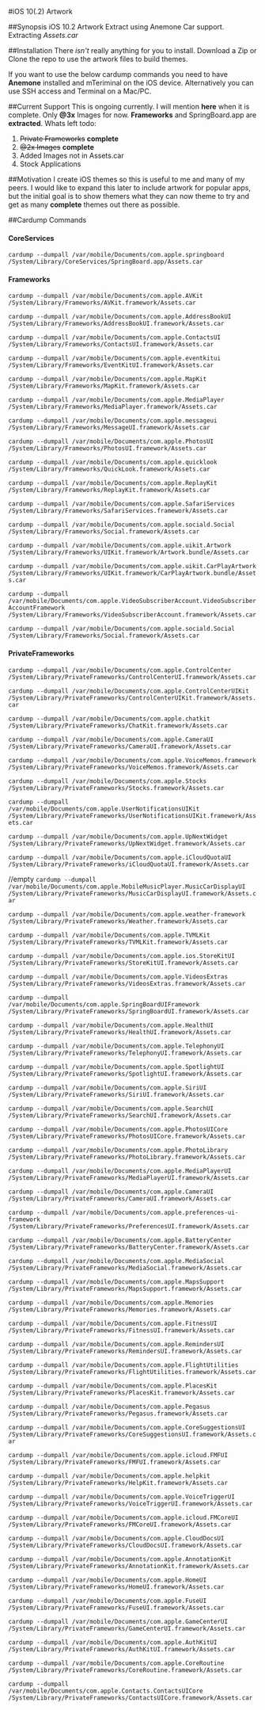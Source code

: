 #iOS 10(.2) Artwork

##Synopsis
iOS 10.2 Artwork Extract using Anemone Car support. 
Extracting *Assets.car*

##Installation
There *isn't* really anything for you to install. Download a Zip or Clone the repo to use the artwork files to build themes.

If you want to use the below cardump commands you need to have **Anemone** installed and mTeriminal on the iOS device. Alternatively you can use SSH access and Terminal on a Mac/PC.

##Current Support
This is ongoing currently. I will mention **here** when it is complete. Only **@3x**  Images for now. **Frameworks** and SpringBoard.app are **extracted**. Whats left todo:

1. ~~Private Frameworks~~ **complete**
2. ~~@2x Images~~ **complete**
3. Added Images not in Assets.car
2. Stock Applications

##Motivation
I create iOS themes so this is useful to me and many of my peers. I would like to expand this later to include artwork for popular apps, but the initial goal is to show themers what they can now theme to try and get as many **complete** themes out there as possible.

##Cardump Commands
#### CoreServices
```cardump --dumpall /var/mobile/Documents/com.apple.springboard /System/Library/CoreServices/SpringBoard.app/Assets.car```

#### Frameworks
```cardump --dumpall /var/mobile/Documents/com.apple.AVKit /System/Library/Frameworks/AVKit.framework/Assets.car```

```cardump --dumpall /var/mobile/Documents/com.apple.AddressBookUI /System/Library/Frameworks/AddressBookUI.framework/Assets.car```

```cardump --dumpall /var/mobile/Documents/com.apple.ContactsUI /System/Library/Frameworks/ContactsUI.framework/Assets.car```

```cardump --dumpall /var/mobile/Documents/com.apple.eventkitui /System/Library/Frameworks/EventKitUI.framework/Assets.car```

```cardump --dumpall /var/mobile/Documents/com.apple.MapKit /System/Library/Frameworks/MapKit.framework/Assets.car```

```cardump --dumpall /var/mobile/Documents/com.apple.MediaPlayer /System/Library/Frameworks/MediaPlayer.framework/Assets.car```

```cardump --dumpall /var/mobile/Documents/com.apple.messageui /System/Library/Frameworks/MessageUI.framework/Assets.car```

```cardump --dumpall /var/mobile/Documents/com.apple.PhotosUI /System/Library/Frameworks/PhotosUI.framework/Assets.car```

```cardump --dumpall /var/mobile/Documents/com.apple.quicklook /System/Library/Frameworks/QuickLook.framework/Assets.car```

```cardump --dumpall /var/mobile/Documents/com.apple.ReplayKit /System/Library/Frameworks/ReplayKit.framework/Assets.car```

```cardump --dumpall /var/mobile/Documents/com.apple.SafariServices /System/Library/Frameworks/SafariServices.framework/Assets.car```

```cardump --dumpall /var/mobile/Documents/com.apple.sociald.Social /System/Library/Frameworks/Social.framework/Assets.car```

```cardump --dumpall /var/mobile/Documents/com.apple.uikit.Artwork /System/Library/Frameworks/UIKit.framework/Artwork.bundle/Assets.car```

```cardump --dumpall /var/mobile/Documents/com.apple.uikit.CarPlayArtwork /System/Library/Frameworks/UIKit.framework/CarPlayArtwork.bundle/Assets.car```

```cardump --dumpall /var/mobile/Documents/com.apple.VideoSubscriberAccount.VideoSubscriberAccountFramework /System/Library/Frameworks/VideoSubscriberAccount.framework/Assets.car```

```cardump --dumpall /var/mobile/Documents/com.apple.sociald.Social /System/Library/Frameworks/Social.framework/Assets.car```

#### PrivateFrameworks

```cardump --dumpall /var/mobile/Documents/com.apple.ControlCenter /System/Library/PrivateFrameworks/ControlCenterUI.framework/Assets.car```

```cardump --dumpall /var/mobile/Documents/com.apple.ControlCenterUIKit /System/Library/PrivateFrameworks/ControlCenterUIKit.framework/Assets.car```

```cardump --dumpall /var/mobile/Documents/com.apple.chatkit /System/Library/PrivateFrameworks/ChatKit.framework/Assets.car```

```cardump --dumpall /var/mobile/Documents/com.apple.CameraUI /System/Library/PrivateFrameworks/CameraUI.framework/Assets.car```

```cardump --dumpall /var/mobile/Documents/com.apple.VoiceMemos.framework /System/Library/PrivateFrameworks/VoiceMemos.framework/Assets.car```

```cardump --dumpall /var/mobile/Documents/com.apple.Stocks /System/Library/PrivateFrameworks/Stocks.framework/Assets.car```

```cardump --dumpall /var/mobile/Documents/com.apple.UserNotificationsUIKit /System/Library/PrivateFrameworks/UserNotificationsUIKit.framework/Assets.car```

```cardump --dumpall /var/mobile/Documents/com.apple.UpNextWidget /System/Library/PrivateFrameworks/UpNextWidget.framework/Assets.car```

```cardump --dumpall /var/mobile/Documents/com.apple.iCloudQuotaUI /System/Library/PrivateFrameworks/iCloudQuotaUI.framework/Assets.car```

//empty
```cardump --dumpall /var/mobile/Documents/com.apple.MobileMusicPlayer.MusicCarDisplayUI /System/Library/PrivateFrameworks/MusicCarDisplayUI.framework/Assets.car```

```cardump --dumpall /var/mobile/Documents/com.apple.weather-framework /System/Library/PrivateFrameworks/Weather.framework/Assets.car```

```cardump --dumpall /var/mobile/Documents/com.apple.TVMLKit /System/Library/PrivateFrameworks/TVMLKit.framework/Assets.car```

```cardump --dumpall /var/mobile/Documents/com.apple.ios.StoreKitUI /System/Library/PrivateFrameworks/StoreKitUI.framework/Assets.car```

```cardump --dumpall /var/mobile/Documents/com.apple.VideosExtras /System/Library/PrivateFrameworks/VideosExtras.framework/Assets.car```

```cardump --dumpall /var/mobile/Documents/com.apple.SpringBoardUIFramework /System/Library/PrivateFrameworks/SpringBoardUI.framework/Assets.car```

```cardump --dumpall /var/mobile/Documents/com.apple.HealthUI /System/Library/PrivateFrameworks/HealthUI.framework/Assets.car```

```cardump --dumpall /var/mobile/Documents/com.apple.TelephonyUI /System/Library/PrivateFrameworks/TelephonyUI.framework/Assets.car```

```cardump --dumpall /var/mobile/Documents/com.apple.SpotlightUI /System/Library/PrivateFrameworks/SpotlightUI.framework/Assets.car```

```cardump --dumpall /var/mobile/Documents/com.apple.SiriUI /System/Library/PrivateFrameworks/SiriUI.framework/Assets.car```

```cardump --dumpall /var/mobile/Documents/com.apple.SearchUI /System/Library/PrivateFrameworks/SearchUI.framework/Assets.car```

```cardump --dumpall /var/mobile/Documents/com.apple.PhotosUICore /System/Library/PrivateFrameworks/PhotosUICore.framework/Assets.car```

```cardump --dumpall /var/mobile/Documents/com.apple.PhotoLibrary /System/Library/PrivateFrameworks/PhotoLibrary.framework/Assets.car```

```cardump --dumpall /var/mobile/Documents/com.apple.MediaPlayerUI /System/Library/PrivateFrameworks/MediaPlayerUI.framework/Assets.car```

```cardump --dumpall /var/mobile/Documents/com.apple.CameraUI /System/Library/PrivateFrameworks/CameraUI.framework/Assets.car```

```cardump --dumpall /var/mobile/Documents/com.apple.preferences-ui-framework /System/Library/PrivateFrameworks/PreferencesUI.framework/Assets.car```

```cardump --dumpall /var/mobile/Documents/com.apple.BatteryCenter /System/Library/PrivateFrameworks/BatteryCenter.framework/Assets.car```

```cardump --dumpall /var/mobile/Documents/com.apple.MediaSocial /System/Library/PrivateFrameworks/MediaSocial.framework/Assets.car```

```cardump --dumpall /var/mobile/Documents/com.apple.MapsSupport /System/Library/PrivateFrameworks/MapsSupport.framework/Assets.car```

```cardump --dumpall /var/mobile/Documents/com.apple.Memories /System/Library/PrivateFrameworks/Memories.framework/Assets.car```

```cardump --dumpall /var/mobile/Documents/com.apple.FitnessUI /System/Library/PrivateFrameworks/FitnessUI.framework/Assets.car```

```cardump --dumpall /var/mobile/Documents/com.apple.RemindersUI /System/Library/PrivateFrameworks/RemindersUI.framework/Assets.car```

```cardump --dumpall /var/mobile/Documents/com.apple.FlightUtilities /System/Library/PrivateFrameworks/FlightUtilities.framework/Assets.car```

```cardump --dumpall /var/mobile/Documents/com.apple.PlacesKit /System/Library/PrivateFrameworks/PlacesKit.framework/Assets.car```

```cardump --dumpall /var/mobile/Documents/com.apple.Pegasus /System/Library/PrivateFrameworks/Pegasus.framework/Assets.car```

```cardump --dumpall /var/mobile/Documents/com.apple.CoreSuggestionsUI /System/Library/PrivateFrameworks/CoreSuggestionsUI.framework/Assets.car```

```cardump --dumpall /var/mobile/Documents/com.apple.icloud.FMFUI /System/Library/PrivateFrameworks/FMFUI.framework/Assets.car```

```cardump --dumpall /var/mobile/Documents/com.apple.helpkit /System/Library/PrivateFrameworks/HelpKit.framework/Assets.car```

```cardump --dumpall /var/mobile/Documents/com.apple.VoiceTriggerUI /System/Library/PrivateFrameworks/VoiceTriggerUI.framework/Assets.car```

```cardump --dumpall /var/mobile/Documents/com.apple.icloud.FMCoreUI /System/Library/PrivateFrameworks/FMCoreUI.framework/Assets.car```

```cardump --dumpall /var/mobile/Documents/com.apple.CloudDocsUI /System/Library/PrivateFrameworks/CloudDocsUI.framework/Assets.car```

```cardump --dumpall /var/mobile/Documents/com.apple.AnnotationKit /System/Library/PrivateFrameworks/AnnotationKit.framework/Assets.car```

```cardump --dumpall /var/mobile/Documents/com.apple.HomeUI /System/Library/PrivateFrameworks/HomeUI.framework/Assets.car```

```cardump --dumpall /var/mobile/Documents/com.apple.FuseUI /System/Library/PrivateFrameworks/FuseUI.framework/Assets.car```

```cardump --dumpall /var/mobile/Documents/com.apple.GameCenterUI /System/Library/PrivateFrameworks/GameCenterUI.framework/Assets.car```

```cardump --dumpall /var/mobile/Documents/com.apple.AuthKitUI /System/Library/PrivateFrameworks/AuthKitUI.framework/Assets.car```

```cardump --dumpall /var/mobile/Documents/com.apple.CoreRoutine /System/Library/PrivateFrameworks/CoreRoutine.framework/Assets.car```

```cardump --dumpall /var/mobile/Documents/com.apple.Contacts.ContactsUICore /System/Library/PrivateFrameworks/ContactsUICore.framework/Assets.car```
